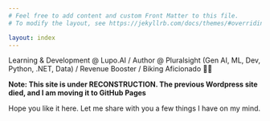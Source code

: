 ```yaml
---
# Feel free to add content and custom Front Matter to this file.
# To modify the layout, see https://jekyllrb.com/docs/themes/#overriding-theme-defaults

layout: index
---
```


Learning & Development @ Lupo.AI / Author @ Pluralsight (Gen AI, ML, Dev, Python, .NET, Data) / Revenue Booster / Biking Aficionado 🚴‍♂️

**Note: This site is under RECONSTRUCTION. The previous Wordpress site died, and I am moving it to GitHub Pages**

Hope you like it here. Let me share with you a few things I have on my mind.